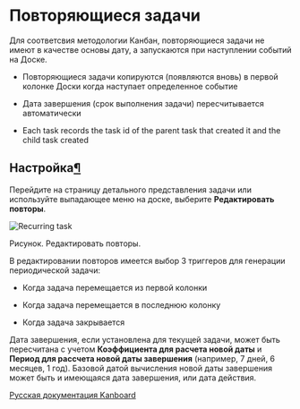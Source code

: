 Повторяющиеся задачи
====================



Для соответсвия методологии Канбан, повторяющиеся задачи не имеют в качестве основы дату, а запускаются при наступлении событий на Доске.



-   Повторяющиеся задачи копируются (появляются вновь) в первой колонке Доски когда наступает определенное событие



-   Дата завершения (срок выполнения задачи) пересчитывается автоматически



-   Each task records the task id of the parent task that created it and the child task created



Настройка[¶](#configuration "Ссылка на этот заголовок")
-------------------------------------------------------



Перейдите на страницу детального представления задачи или используйте выпадающее меню на доске, выберите **Редактировать повторы**.



![Recurring task](https://kanboard.net/screenshots/documentation/recurring-tasks.png)

Рисунок. Редактировать повторы.



В редактировании повторов имеется выбор 3 триггеров для генерации периодической задачи:



-   Когда задача перемещается из первой колонки



-   Когда задача перемещается в последнюю колонку



-   Когда задача закрывается



Дата завершения, если установлена для текущей задачи, может быть пересчитана с учетом **Коэффициента для расчета новой даты** и **Период для рассчета новой даты завершения** (например, 7 дней, 6 месяцев, 1 год). Базовой датой вычисления новой даты завершения может быть и имеющаяся дата завершения, или дата действия.




 



 



[Русская документация Kanboard](http://kanboard.ru/doc/)

